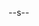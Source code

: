 --s--

<!-- 

Zeichensetzung?!

https://www.economiesuisse.ch/de/artikel/urg-revision-klarere-grundsaetze-bei-fotografien

HackMD

 -->
